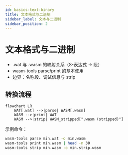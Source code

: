 ```yaml
---
id: basics-text-binary
title: 文本格式与二进制
sidebar_label: 文本与二进制
sidebar_position: 2
---
```


# 文本格式与二进制

- .wat 与 .wasm 的映射关系（S-表达式 → 段）
- wasm-tools parse/print 的基本使用
- 边界：名称段、调试信息与 strip

## 转换流程

```mermaid
flowchart LR
	WAT[.wat] -->|parse| WASM[.wasm]
	WASM -->|print| WAT
	WASM -->|strip| WASM_stripped[".wasm (stripped)"]
```

示例命令：

```bash
wasm-tools parse min.wat -o min.wasm
wasm-tools print min.wasm | head -n 30
wasm-tools strip min.wasm -o min.strip.wasm
```
